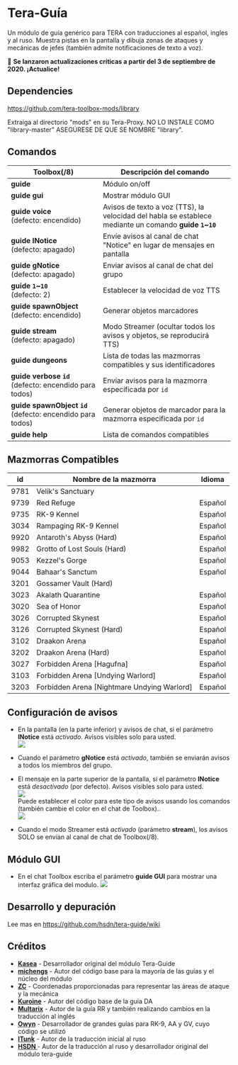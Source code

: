 # Tera-Guía
Un módulo de guía genérico para TERA con traducciones al español, ingles y al ruso. Muestra pistas en la pantalla y dibuja zonas de ataques y mecánicas de jefes (también admite notificaciones de texto a voz).

&#x1F534; **Se lanzaron actualizaciones críticas a partir del 3 de septiembre de 2020. ¡Actualice!** 

## Dependencies
https://github.com/tera-toolbox-mods/library

Extraiga al directorio "mods" en su Tera-Proxy. NO LO INSTALE COMO "library-master" ASEGÚRESE DE QUE SE NOMBRE "library".

## Comandos 
Toolbox(/8) | Descripción del comando
--- | --- 
**guide** | Módulo on/off 
**guide&nbsp;gui** | Mostrar módulo GUI
**guide&nbsp;voice**<br>(defecto: encendido) | Avisos de texto a voz (TTS), la velocidad del habla se establece mediante un comando **guide `1`~`10`** 
**guide&nbsp;lNotice**<br>(defecto: apagado) | Envíe avisos al canal de chat "Notice" en lugar de mensajes en pantalla 
**guide&nbsp;gNotice**<br>(defecto: apagado) | Enviar avisos al canal de chat del grupo
**guide&nbsp;`1`~`10`**<br>(defecto: 2) | Establecer la velocidad de voz TTS
**guide&nbsp;spawnObject**<br>(defecto: encendido) | Generar objetos marcadores
**guide&nbsp;stream**<br>(defecto: apagado) | Modo Streamer (ocultar todos los avisos y objetos, se reproducirá TTS)
**guide&nbsp;dungeons** | Lista de todas las mazmorras compatibles y sus identificadores
**guide&nbsp;verbose&nbsp;`id`**<br>(defecto: encendido para todos) | Enviar avisos para la mazmorra especificada por `id`
**guide&nbsp;spawnObject&nbsp;`id`**<br>(defecto: encendido para todos) | Generar objetos de marcador para la mazmorra especificada por `id`
**guide&nbsp;help** | Lista de comandos compatibles

## Mazmorras Compatibles
id | Nombre de la mazmorra | Idioma
--- | --- | ---
9781 | Velik's Sanctuary | 
9739 | Red Refuge | Español 
9735 | RK-9 Kennel | Español 
3034 | Rampaging RK-9 Kennel | Español 
9920 | Antaroth's Abyss (Hard) | Español
9982 | Grotto of Lost Souls (Hard) | Español 
9053 | Kezzel's Gorge | Español 
9044 | Bahaar's Sanctum | Español 
3201 | Gossamer Vault (Hard)
3023 | Akalath Quarantine | Español 
3020 | Sea of Honor | Español 
3026 | Corrupted Skynest | Español 
3126 | Corrupted Skynest (Hard) | Español 
3102 | Draakon Arena | Español 
3202 | Draakon Arena (Hard) | Español 
3027 | Forbidden Arena [Hagufna] | Español 
3103 | Forbidden Arena [Undying Warlord] | Español 
3203 | Forbidden Arena [Nightmare Undying Warlord] | Español 

## Configuración de avisos

* En la pantalla (en la parte inferior) y avisos de chat, si el parámetro **lNotice** está *activado*. Avisos visibles solo para usted.    
  ![](https://i.imgur.com/PGRm9Hx.png)

* Cuando el parámetro **gNotice** está *activado*, también se enviarán avisos a todos los miembros del grupo.

* El mensaje en la parte superior de la pantalla, si el parámetro **lNotice** está *desactivado* (por defecto). Avisos visibles solo para usted.     
  ![](https://i.imgur.com/eVmuWjG.png)   
  Puede establecer el color para este tipo de avisos usando los comandos (también cambie el color en el chat de Toolbox)..   
  ![](https://i.imgur.com/ABCRTsV.png)


* Cuando el modo Streamer está *activado* (parámetro **stream**), los avisos SOLO se envían al canal de chat de Toolbox(/8).   

## Módulo GUI
* En el chat Toolbox escriba el parámetro **guide GUI** para mostrar una interfaz gráfica del modulo.
  ![](https://i.imgur.com/kfysB9t.png)

## Desarrollo y depuración
Lee mas en https://github.com/hsdn/tera-guide/wiki

## Créditos
- **[Kasea](https://github.com/tera-toolbox-mods)** - Desarrollador original del módulo Tera-Guide
- **[michengs](https://github.com/michengs)** - Autor del código base para la mayoría de las guías y el núcleo del módulo
- **[ZC](https://github.com/tera-mod)** - Coordenadas proporcionadas para representar las áreas de ataque y la mecánica
- **[Kuroine](https://github.com/Kuroine)** - Autor del código base de la guía DA
- **[Multarix](https://github.com/Multarix)** - Autor de la guía RR y también realizando cambios en la traducción al inglés
- **[Owyn](https://github.com/Owyn)** - Desarrollador de grandes guías para RK-9, AA y GV, cuyo código se utilizó
- **[ITunk](https://github.com/GrafNikola)** - Autor de la traducción inicial al ruso
- **[HSDN ](https://github.com/HSDN)** - Autor de la traducción al ruso y desarrollador original del módulo tera-guide